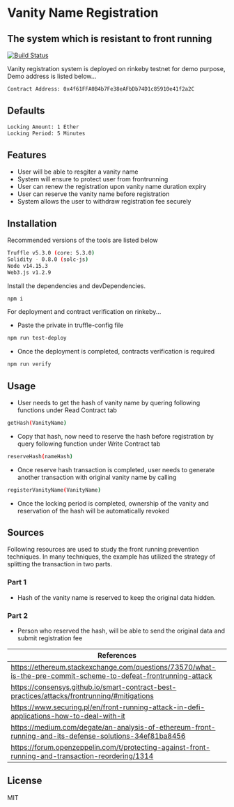 # Vanity Name Registration
## The system which is resistant to front running

[![Build Status](https://travis-ci.org/joemccann/dillinger.svg?branch=master)](https://travis-ci.org/joemccann/dillinger)

Vanity registration system is deployed on rinkeby testnet for demo purpose,
Demo address is listed below...

```sh
Contract Address: 0x4f61FFA0B4b7Fe38eAFbDb74D1c85910e41f2a2C
```
## Defaults
```sh
Locking Amount: 1 Ether
Locking Period: 5 Minutes
```
## Features

- User will be able to resgiter a vanity name
- System will ensure to protect user from frontrunning
- User can renew the registration upon vanity name duration expiry
- User can reserve the vanity name before registration
- System allows the user to withdraw registration fee securely



## Installation

Recommended versions of the tools are listed below
```sh
Truffle v5.3.0 (core: 5.3.0)
Solidity - 0.8.0 (solc-js)
Node v14.15.3
Web3.js v1.2.9
```
Install the dependencies and devDependencies.

```sh
npm i
```

For deployment and contract verification on rinkeby...
- Paste the private in truffle-config file

```sh
npm run test-deploy
```
- Once the deployment is completed, contracts verification is required
```sh
npm run verify
``` 
## Usage
- User needs to get the hash of vanity name by quering following functions under Read Contract tab
```sh
getHash(VanityName)
```
- Copy that hash, now need to reserve the hash before registration by query following function under Write Contract tab
```sh
reserveHash(nameHash)
```
- Once reserve hash transaction is completed, user needs to generate another transaction with original vanity name by calling
```sh
registerVanityName(VanityName)
```
- Once the locking period is completed, ownership of the vanity and reservation of the hash will be automatically revoked
## Sources
Following resources are used to study the front running prevention techniques.
In many techniques, the example has utilized the strategy of splitting the transaction in two parts.
### Part 1
- Hash of the vanity name is reserved to keep the original data hidden.
### Part 2
- Person who reserved the hash, will be able to send the original data and submit registration fee


| References |
| ------ |
| https://ethereum.stackexchange.com/questions/73570/what-is-the-pre-commit-scheme-to-defeat-frontrunning-attack |
| https://consensys.github.io/smart-contract-best-practices/attacks/frontrunning/#mitigations |
| https://www.securing.pl/en/front-running-attack-in-defi-applications-how-to-deal-with-it |
| https://medium.com/degate/an-analysis-of-ethereum-front-running-and-its-defense-solutions-34ef81ba8456 |
| https://forum.openzeppelin.com/t/protecting-against-front-running-and-transaction-reordering/1314 |




## License

MIT

